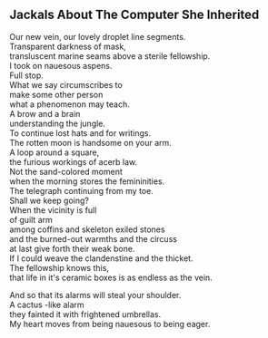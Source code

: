 Jackals About The Computer She Inherited
----------------------------------------
Our new vein, our lovely droplet line segments.  
Transparent darkness of mask,  
transluscent marine seams above a sterile fellowship.  
I took on nauesous aspens.  
Full stop.  
What we say circumscribes to  
make some other person  
what a phenomenon may teach.  
A brow and a brain  
understanding the jungle.  
To continue lost hats and for writings.  
The rotten moon is handsome on your arm.  
A loop around a square,  
the furious workings of acerb law.  
Not the sand-colored moment  
when the morning stores the femininities.  
The telegraph continuing from my toe.  
Shall we keep going?  
When the vicinity is full  
of guilt arm  
among coffins and skeleton exiled stones  
and the burned-out warmths and the circuss  
at last give forth their weak bone.  
If I could weave the clandenstine and the thicket.  
The fellowship knows this,  
that life in it's ceramic boxes is as endless as the vein.  
  
And so that its alarms will steal your shoulder.  
A cactus -like alarm  
they fainted it with frightened umbrellas.  
My heart moves from being nauesous to being eager.  
